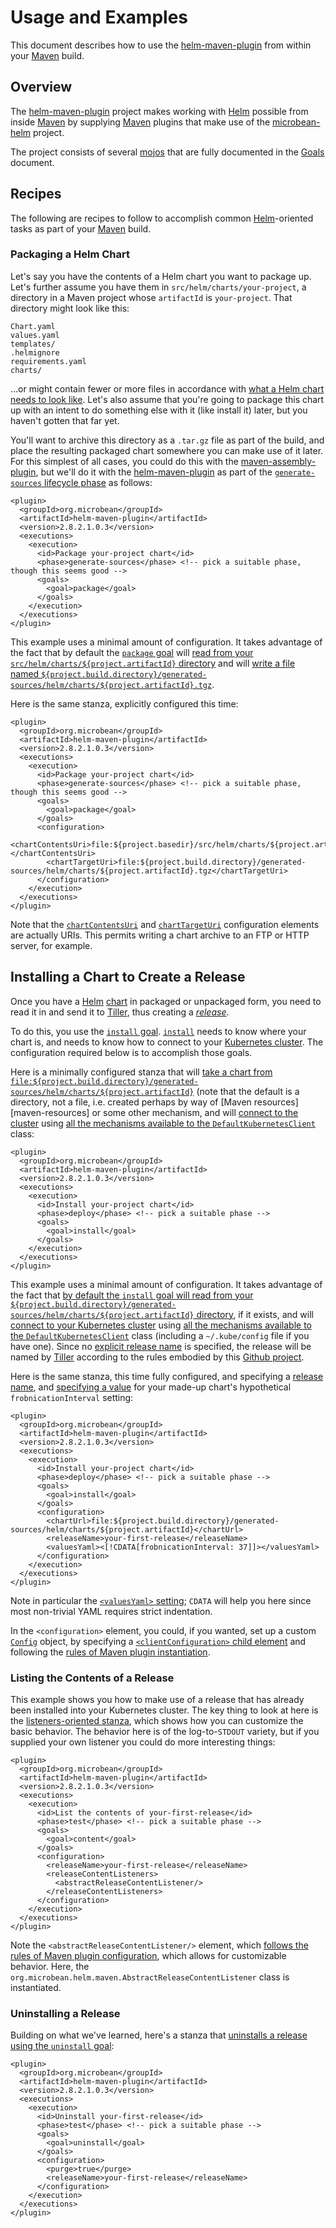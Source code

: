 # Usage and Examples

This document describes how to use the [helm-maven-plugin][] from
within your [Maven][] build.

## Overview

The [helm-maven-plugin][] project makes working with [Helm][] possible
from inside [Maven][] by supplying [Maven][] plugins that make use of
the [microbean-helm][] project.

The project consists of several [mojos][mojo] that are fully documented
in the [Goals][goals] document.

## Recipes

The following are recipes to follow to accomplish
common [Helm][]-oriented tasks as part of your [Maven][] build.

### Packaging a Helm Chart

Let's say you have the contents of a Helm chart you want to package
up.  Let's further assume you have them in
`src/helm/charts/your-project`, a directory in a Maven project whose
`artifactId` is `your-project`.  That directory might look like this:

    Chart.yaml
    values.yaml
    templates/
    .helmignore
    requirements.yaml
    charts/
    
&hellip;or might contain fewer or more files in accordance
with [what a Helm chart needs to look like][chart-file-structure].
Let's also assume that you're going to package this chart up with an
intent to do something else with it (like install it) later, but you
haven't gotten that far yet.

You'll want to archive this directory as a `.tar.gz` file as part of
the build, and place the resulting packaged chart somewhere you can
make use of it later.  For this simplest of all cases, you could do
this with the [maven-assembly-plugin][], but we'll do it with the
[helm-maven-plugin][] as part of
the [`generate-sources` lifecycle phase][lifecycles] as follows:

    <plugin>
      <groupId>org.microbean</groupId>
      <artifactId>helm-maven-plugin</artifactId>
      <version>2.8.2.1.0.3</version>
      <executions>
        <execution>
          <id>Package your-project chart</id>
          <phase>generate-sources</phase> <!-- pick a suitable phase, though this seems good -->
          <goals>
            <goal>package</goal>
          </goals>
        </execution>
      </executions>
    </plugin>
    
This example uses a minimal amount of configuration.  It takes
advantage of the fact that by default the [`package` goal][package]
will [read from your `src/helm/charts/${project.artifactId}` directory][package-chartcontentsuri]
and will [write a file named
`${project.build.directory}/generated-sources/helm/charts/${project.artifactId}.tgz`][package-charttargeturi].

Here is the same stanza, explicitly configured this time:

    <plugin>
      <groupId>org.microbean</groupId>
      <artifactId>helm-maven-plugin</artifactId>
      <version>2.8.2.1.0.3</version>
      <executions>
        <execution>
          <id>Package your-project chart</id>
          <phase>generate-sources</phase> <!-- pick a suitable phase, though this seems good -->
          <goals>
            <goal>package</goal>
          </goals>
          <configuration>
            <chartContentsUri>file:${project.basedir}/src/helm/charts/${project.artifactId}</chartContentsUri>
            <chartTargetUri>file:${project.build.directory}/generated-sources/helm/charts/${project.artifactId}.tgz</chartTargetUri>
          </configuration>
        </execution>
      </executions>
    </plugin>
    
Note that the [`chartContentsUri`][package-chartcontentsuri]
and [`chartTargetUri`][package-charttargeturi] configuration elements
are actually URIs.  This permits writing a chart archive to an FTP or
HTTP server, for example.

## Installing a Chart to Create a Release

Once you have a [Helm][] [chart][chart-file-structure] in packaged or
unpackaged form, you need to read it in and send it to [Tiller][],
thus creating a [_release_][release].

To do this, you use
the [`install` goal][install].  [`install`][install] needs to know
where your chart is, and needs to know how to connect to
your [Kubernetes cluster][kubernetes-cluster].  The configuration
required below is to accomplish those goals.

Here is a minimally configured stanza that
will
[take a chart from `file:${project.build.directory}/generated-sources/helm/charts/${project.artifactId}`][install-charturl] (note
that the default is a directory, not a file, i.e. created perhaps by
way of [Maven resources][maven-resources] or some other mechanism, and
will [connect to the cluster][install-clientconfiguration]
using
[all the mechanisms available to the `DefaultKubernetesClient`][kubernetes-client-config] class:

    <plugin>
      <groupId>org.microbean</groupId>
      <artifactId>helm-maven-plugin</artifactId>
      <version>2.8.2.1.0.3</version>
      <executions>
        <execution>
          <id>Install your-project chart</id>
          <phase>deploy</phase> <!-- pick a suitable phase -->
          <goals>
            <goal>install</goal>
          </goals>
        </execution>
      </executions>
    </plugin>
    
This example uses a minimal amount of configuration.  It takes
advantage of the fact
that
[by default the `install` goal will read from your `${project.build.directory}/generated-sources/helm/charts/${project.artifactId}` directory][install-charturl],
if it exists, and
will [connect to your Kubernetes cluster][install-clientconfiguration]
using
[all the mechanisms available to the `DefaultKubernetesClient`][kubernetes-client-config] class
(including a `~/.kube/config` file if you have one).  Since no
[explicit release name][install-releasename] is specified, the release will be named
by [Tiller][] according to the rules embodied by
this [Github project][moniker].

Here is the same stanza, this time fully configured, and specifying
a [release name][install-releasename],
and [specifying a value][install-valuesyaml] for your made-up chart's
hypothetical `frobnicationInterval` setting:

    <plugin>
      <groupId>org.microbean</groupId>
      <artifactId>helm-maven-plugin</artifactId>
      <version>2.8.2.1.0.3</version>
      <executions>
        <execution>
          <id>Install your-project chart</id>
          <phase>deploy</phase> <!-- pick a suitable phase -->
          <goals>
            <goal>install</goal>
          </goals>
          <configuration>
            <chartUrl>file:${project.build.directory}/generated-sources/helm/charts/${project.artifactId}</chartUrl>
            <releaseName>your-first-release</releaseName>
            <valuesYaml><[!CDATA[frobnicationInterval: 37]]></valuesYaml>
          </configuration>
        </execution>
      </executions>
    </plugin>

Note in particular the [`<valuesYaml>` setting][install-valuesyaml]; `CDATA` will help you
here since most non-trivial YAML requires strict indentation.

In the `<configuration>` element, you could, if you wanted, set up a
custom [`Config`][kubernetes-client-config] object, by specifying
a [`<clientConfiguration>` child element][install-clientconfiguration]
and following
the [rules of Maven plugin instantiation][maven-plugin-configuration].

### Listing the Contents of a Release

This example shows you how to make use of a release that has already
been installed into your Kubernetes cluster.  The key thing to look at
here is the [listeners-oriented stanza][content-releasecontentlisteners], which shows how you can
customize the basic behavior.  The behavior here is of the
log-to-`STDOUT` variety, but if you supplied your own listener you
could do more interesting things:

    <plugin>
      <groupId>org.microbean</groupId>
      <artifactId>helm-maven-plugin</artifactId>
      <version>2.8.2.1.0.3</version>
      <executions>
        <execution>
          <id>List the contents of your-first-release</id>
          <phase>test</phase> <!-- pick a suitable phase -->
          <goals>
            <goal>content</goal>
          </goals>
          <configuration>
            <releaseName>your-first-release</releaseName>
            <releaseContentListeners>
              <abstractReleaseContentListener/>
            </releaseContentListeners>
          </configuration>
        </execution>
      </executions>
    </plugin>

Note the `<abstractReleaseContentListener/>` element,
which
[follows the rules of Maven plugin configuration][maven-plugin-configuration],
which allows for customizable behavior.  Here, the
`org.microbean.helm.maven.AbstractReleaseContentListener` class is
instantiated.

### Uninstalling a Release

Building on what we've learned, here's a stanza that [uninstalls a
release using the `uninstall` goal][uninstall]:

    <plugin>
      <groupId>org.microbean</groupId>
      <artifactId>helm-maven-plugin</artifactId>
      <version>2.8.2.1.0.3</version>
      <executions>
        <execution>
          <id>Uninstall your-first-release</id>
          <phase>test</phase> <!-- pick a suitable phase -->
          <goals>
            <goal>uninstall</goal>
          </goals>
          <configuration>
            <purge>true</purge>
            <releaseName>your-first-release</releaseName>
          </configuration>
        </execution>
      </executions>
    </plugin>

[uninstall]: https://microbean.github.io/helm-maven-plugin/uninstall-mojo.html
[content-releasecontentlisteners]: https://microbean.github.io/helm-maven-plugin/content-mojo.html#releaseContentListeners
[install-clientconfiguration]: https://microbean.github.io/helm-maven-plugin/install-mojo.html#clientConfiguration
[install]: https://microbean.github.io/helm-maven-plugin/install-mojo.html
[install-charturl]: https://microbean.github.io/helm-maven-plugin/install-mojo.html#chartUrl
[install-releasename]: https://microbean.github.io/helm-maven-plugin/install-mojo.html#releaseName
[install-valuesyaml]: https://microbean.github.io/helm-maven-plugin/install-mojo.html#valuesYaml
[package]: https://microbean.github.io/helm-maven-plugin/package-mojo.html
[package-chartcontentsuri]: https://microbean.github.io/helm-maven-plugin/package-mojo.html#chartContentsUri
[package-charttargeturi]: https://microbean.github.io/helm-maven-plugin/package-mojo.html#chartTargetUri
[helm-maven-plugin]: https://microbean.github.io/helm-maven-plugin/
[microbean-helm]: https://microbean.github.io/microbean-helm/
[maven]: http://maven.apache.org/
[mojo]: http://maven.apache.org/plugin-developers/index.html
[goals]: https://microbean.github.io/helm-maven-plugin/plugin-info.html
[helm]: https://docs.helm.sh/
[chart-file-structure]: https://docs.helm.sh/developing_charts/#the-chart-file-structure
[maven-assembly-plugin]: http://maven.apache.org/plugins/maven-assembly-plugin/index.html
[lifecycles]: https://maven.apache.org/guides/introduction/introduction-to-the-lifecycle.html#Lifecycle_Reference
[tiller]: https://docs.helm.sh/glossary/#tiller
[release]: https://docs.helm.sh/glossary/#release
[kubernetes-cluster]: https://kubernetes.io/docs/setup/
[kubernetes-client-config]: https://github.com/fabric8io/kubernetes-client/blob/v3.0.0/kubernetes-client/src/main/java/io/fabric8/kubernetes/client/Config.java#L231-L321
[moniker]: https://github.com/technosophos/moniker#monicker-generate-cute-random-names
[maven-plugin-configuration]: https://maven.apache.org/guides/mini/guide-configuring-plugins.html#Configuring_Parameters
